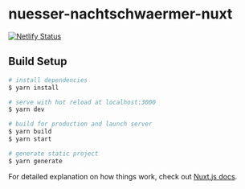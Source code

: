 # nuesser-nachtschwaermer-nuxt

[![Netlify Status](https://api.netlify.com/api/v1/badges/c4c5c0b5-0b71-433d-bbc9-d315073db39a/deploy-status)](https://app.netlify.com/sites/nuesser-nachtschwaermer/deploys)

## Build Setup

```bash
# install dependencies
$ yarn install

# serve with hot reload at localhost:3000
$ yarn dev

# build for production and launch server
$ yarn build
$ yarn start

# generate static project
$ yarn generate
```

For detailed explanation on how things work, check out [Nuxt.js docs](https://nuxtjs.org).
